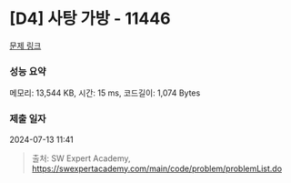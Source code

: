 # [D4] 사탕 가방 - 11446 

[문제 링크](https://swexpertacademy.com/main/code/problem/problemDetail.do?contestProbId=AXdHxTNqC2IDFAS5) 

### 성능 요약

메모리: 13,544 KB, 시간: 15 ms, 코드길이: 1,074 Bytes

### 제출 일자

2024-07-13 11:41



> 출처: SW Expert Academy, https://swexpertacademy.com/main/code/problem/problemList.do